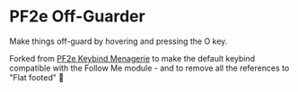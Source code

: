 # PF2e Off-Guarder

Make things off-guard by hovering and pressing the O key.

Forked from [PF2e Keybind Menagerie](https://github.com/Drental/foundryvtt-pf2e-f-is-for-flatfooted) to make the default
keybind compatible with the Follow Me module - and to remove all the references to "Flat footed" 🤪


